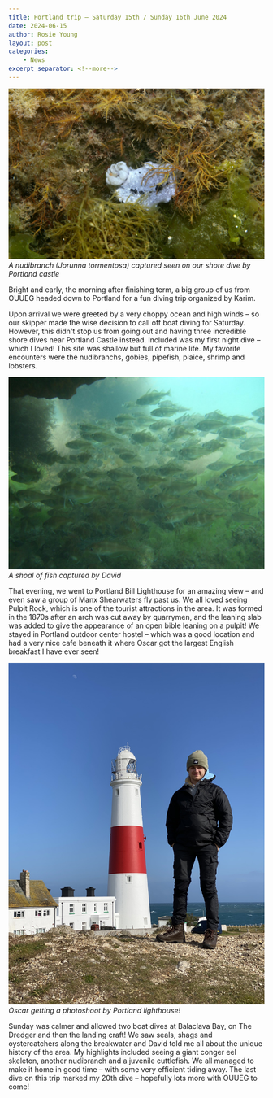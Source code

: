 ```yaml
---
title: Portland trip – Saturday 15th / Sunday 16th June 2024
date: 2024-06-15
author: Rosie Young
layout: post
categories:
    - News
excerpt_separator: <!--more-->
---
```


![A nudibranch (Jorunna tormentosa) captured seen on our shore dive by Portland castle](/assets/images/portland-2024-06-15/nudibranch.jpg)
*A nudibranch (Jorunna tormentosa) captured seen on our shore dive by Portland castle*

Bright and early, the morning after finishing term, a big group of us from
OUUEG headed down to Portland for a fun diving trip organized by Karim. 
<!--more-->
Upon arrival we were greeted by a very choppy ocean and high winds – so our skipper
made the wise decision to call off boat diving for Saturday. However, this
didn't stop us from going out and having three incredible shore dives near
Portland Castle instead. Included was my first night dive – which I loved! This
site was shallow but full of marine life. My favorite encounters were the
nudibranchs, gobies, pipefish, plaice, shrimp and lobsters. 

![A shoal of fish captured by David](/assets/images/portland-2024-06-15/fish_shoal.jpg)
*A shoal of fish captured by David*

That evening, we went to Portland Bill Lighthouse for an amazing view – and
even saw a group of Manx Shearwaters fly past us. We all loved seeing Pulpit
Rock, which is one of the tourist attractions in the area. It was formed in the
1870s after an arch was cut away by quarrymen, and the leaning slab was added
to give the appearance of an open bible leaning on a pulpit! We stayed in
Portland outdoor center hostel – which was a good location and had a very nice
cafe beneath it where Oscar got the largest English breakfast I have ever seen!

![Oscar getting a photoshoot by Portland lighthouse!](/assets/images/portland-2024-06-15/lighthouse.jpg)
*Oscar getting a photoshoot by Portland lighthouse!*

Sunday was calmer and allowed two boat dives at Balaclava Bay, on The Dredger
and then the landing craft! We saw seals, shags and oystercatchers along the
breakwater and David told me all about the unique history of the area. My
highlights included seeing a giant conger eel skeleton, another nudibranch and
a juvenile cuttlefish. We all managed to make it home in good time – with some
very efficient tiding away. The last dive on this trip marked my 20th dive –
hopefully lots more with OUUEG to come!
